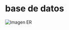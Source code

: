 # base de datos

![Imagen ER](https://raw.githubusercontent.com/NINI-MAKE-UP-2558164/db/file:///C:/Users/brialfro/Desktop/aaa.svg)
